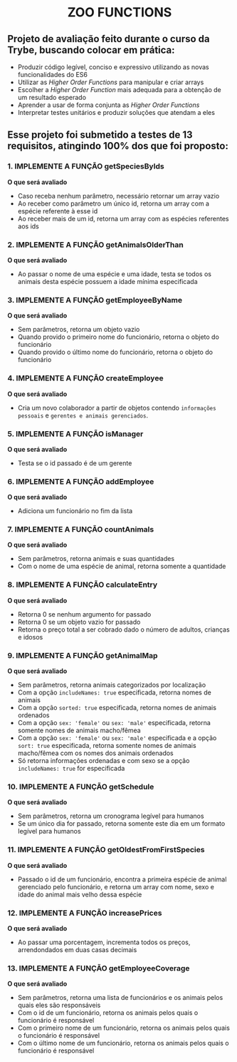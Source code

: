 <div align="center"><h1>ZOO FUNCTIONS</h1></div>

## Projeto de avaliação feito durante o curso da Trybe, buscando colocar em prática:

- Produzir código legível, conciso e expressivo utilizando as novas funcionalidades do ES6
- Utilizar as _Higher Order Functions_ para manipular e criar arrays
- Escolher a _Higher Order Function_ mais adequada para a obtenção de um resultado esperado
- Aprender a usar de forma conjunta as _Higher Order Functions_
- Interpretar testes unitários e produzir soluções que atendam a eles

## Esse projeto foi submetido a testes de 13 requisitos, atingindo 100% dos que foi proposto:

### 1. IMPLEMENTE A FUNÇÃO getSpeciesByIds

  **O que será avaliado**

  - Caso receba nenhum parâmetro, necessário retornar um array vazio
  - Ao receber como parâmetro um único id, retorna um array com a espécie referente à esse id
  - Ao receber mais de um id, retorna um array com as espécies referentes aos ids

### 2. IMPLEMENTE A FUNÇÃO getAnimalsOlderThan

  **O que será avaliado**

  - Ao passar o nome de uma espécie e uma idade, testa se todos os animais desta
 espécie possuem a idade mínima especificada

### 3. IMPLEMENTE A FUNÇÃO getEmployeeByName

  **O que será avaliado**

  - Sem parâmetros, retorna um objeto vazio
  - Quando provido o primeiro nome do funcionário, retorna o objeto do funcionário
  - Quando provido o último nome do funcionário, retorna o objeto do funcionário

### 4. IMPLEMENTE A FUNÇÃO createEmployee

  **O que será avaliado**

  - Cria um novo colaborador a partir de objetos contendo `informações pessoais` e `gerentes e animais gerenciados`.

### 5. IMPLEMENTE A FUNÇÃO isManager

  **O que será avaliado**

  - Testa se o id passado é de um gerente

### 6. IMPLEMENTE A FUNÇÃO addEmployee

  **O que será avaliado**

  - Adiciona um funcionário no fim da lista

### 7. IMPLEMENTE A FUNÇÃO countAnimals

  **O que será avaliado**

  - Sem parâmetros, retorna animais e suas quantidades
  - Com o nome de uma espécie de animal, retorna somente a quantidade

### 8. IMPLEMENTE A FUNÇÃO calculateEntry

  **O que será avaliado**

  - Retorna 0 se nenhum argumento for passado
  - Retorna 0 se um objeto vazio for passado
  - Retorna o preço total a ser cobrado dado o número de adultos, crianças e idosos

### 9. IMPLEMENTE A FUNÇÃO getAnimalMap

  **O que será avaliado**

  - Sem parâmetros, retorna animais categorizados por localização
  - Com a opção `includeNames: true` especificada, retorna nomes de animais
  - Com a opção `sorted: true` especificada, retorna nomes de animais ordenados
  - Com a opção `sex: 'female'` ou `sex: 'male'` especificada, retorna somente nomes de animais macho/fêmea
  - Com a opção `sex: 'female'` ou `sex: 'male'` especificada e a opção `sort: true` especificada, retorna somente nomes de animais macho/fêmea com os nomes dos animais ordenados
  - Só retorna informações ordenadas e com sexo se a opção `includeNames: true` for especificada

### 10. IMPLEMENTE A FUNÇÃO getSchedule

  **O que será avaliado**

  - Sem parâmetros, retorna um cronograma legível para humanos
  - Se um único dia for passado, retorna somente este dia em um formato legível para humanos

### 11. IMPLEMENTE A FUNÇÃO getOldestFromFirstSpecies

  **O que será avaliado**

  - Passado o id de um funcionário, encontra a primeira espécie de animal
  gerenciado pelo funcionário, e retorna um array com nome, sexo e idade do
  animal mais velho dessa espécie

### 12. IMPLEMENTE A FUNÇÃO increasePrices

  **O que será avaliado**

  - Ao passar uma porcentagem, incrementa todos os preços, arrendondados em duas casas decimais

### 13. IMPLEMENTE A FUNÇÃO getEmployeeCoverage

  **O que será avaliado**

  - Sem parâmetros, retorna uma lista de funcionários e os animais pelos quais eles são responsáveis
  - Com o id de um funcionário, retorna os animais pelos quais o funcionário é responsável
  - Com o primeiro nome de um funcionário, retorna os animais pelos quais o funcionário é responsável
  - Com o último nome de um funcionário, retorna os animais pelos quais o funcionário é responsável
